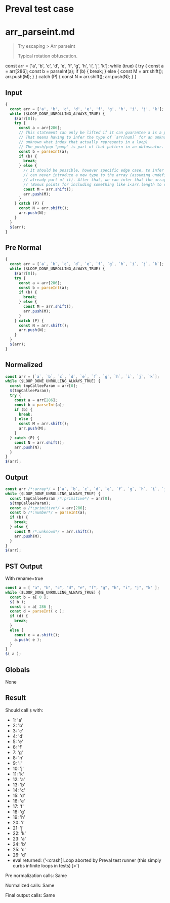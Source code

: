 # Preval test case

# arr_parseint.md

> Try escaping > Arr parseint
>
> Typical rotation obfuscation.

const arr = ['a', 'b', 'c', 'd', 'e', 'f', 'g', 'h', 'i', 'j', 'k'];
while (true) {
  try {
    const a = arr[286];
    const b = parseInt(a);
    if (b) {
      break;
    } else {
      const M = arr.shift();
      arr.push(M);
    }
  } catch (P) {
    const N = arr.shift();
    arr.push(N);
  }
}

## Input

`````js filename=intro
{
  const arr = ['a', 'b', 'c', 'd', 'e', 'f', 'g', 'h', 'i', 'j', 'k'];
  while ($LOOP_DONE_UNROLLING_ALWAYS_TRUE) {
    $(arr[0]);
    try {
      const a = arr[286];
      // This statement can only be lifted if it can guarantee a is a primitive or builtin
      // That means having to infer the type of `arr[num]` for an unknown number (or rather, 
      // unknown what index that actually represents in a loop)
      // The push/pop "pump" is part of that pattern in an obfuscator.
      const b = parseInt(a);
      if (b) {
        break;
      } else {
        // It should be possible, however specific edge case, to infer that this push/pop
        // can never introduce a new type to the array (assuming undefined is implicitly
        // already part of it). After that, we can infer that the array is string/undefined.
        // (Bonus points for including something like i<arr.length to remove undefined)
        const M = arr.shift();
        arr.push(M);
      }
    } catch (P) {
      const N = arr.shift();
      arr.push(N);
    }
  }
  $(arr);
}
`````

## Pre Normal


`````js filename=intro
{
  const arr = [`a`, `b`, `c`, `d`, `e`, `f`, `g`, `h`, `i`, `j`, `k`];
  while ($LOOP_DONE_UNROLLING_ALWAYS_TRUE) {
    $(arr[0]);
    try {
      const a = arr[286];
      const b = parseInt(a);
      if (b) {
        break;
      } else {
        const M = arr.shift();
        arr.push(M);
      }
    } catch (P) {
      const N = arr.shift();
      arr.push(N);
    }
  }
  $(arr);
}
`````

## Normalized


`````js filename=intro
const arr = [`a`, `b`, `c`, `d`, `e`, `f`, `g`, `h`, `i`, `j`, `k`];
while ($LOOP_DONE_UNROLLING_ALWAYS_TRUE) {
  const tmpCalleeParam = arr[0];
  $(tmpCalleeParam);
  try {
    const a = arr[286];
    const b = parseInt(a);
    if (b) {
      break;
    } else {
      const M = arr.shift();
      arr.push(M);
    }
  } catch (P) {
    const N = arr.shift();
    arr.push(N);
  }
}
$(arr);
`````

## Output


`````js filename=intro
const arr /*:array*/ = [`a`, `b`, `c`, `d`, `e`, `f`, `g`, `h`, `i`, `j`, `k`];
while ($LOOP_DONE_UNROLLING_ALWAYS_TRUE) {
  const tmpCalleeParam /*:primitive*/ = arr[0];
  $(tmpCalleeParam);
  const a /*:primitive*/ = arr[286];
  const b /*:number*/ = parseInt(a);
  if (b) {
    break;
  } else {
    const M /*:unknown*/ = arr.shift();
    arr.push(M);
  }
}
$(arr);
`````

## PST Output

With rename=true

`````js filename=intro
const a = [ "a", "b", "c", "d", "e", "f", "g", "h", "i", "j", "k" ];
while ($LOOP_DONE_UNROLLING_ALWAYS_TRUE) {
  const b = a[ 0 ];
  $( b );
  const c = a[ 286 ];
  const d = parseInt( c );
  if (d) {
    break;
  }
  else {
    const e = a.shift();
    a.push( e );
  }
}
$( a );
`````

## Globals

None

## Result

Should call `$` with:
 - 1: 'a'
 - 2: 'b'
 - 3: 'c'
 - 4: 'd'
 - 5: 'e'
 - 6: 'f'
 - 7: 'g'
 - 8: 'h'
 - 9: 'i'
 - 10: 'j'
 - 11: 'k'
 - 12: 'a'
 - 13: 'b'
 - 14: 'c'
 - 15: 'd'
 - 16: 'e'
 - 17: 'f'
 - 18: 'g'
 - 19: 'h'
 - 20: 'i'
 - 21: 'j'
 - 22: 'k'
 - 23: 'a'
 - 24: 'b'
 - 25: 'c'
 - 26: 'd'
 - eval returned: ('<crash[ Loop aborted by Preval test runner (this simply curbs infinite loops in tests) ]>')

Pre normalization calls: Same

Normalized calls: Same

Final output calls: Same
